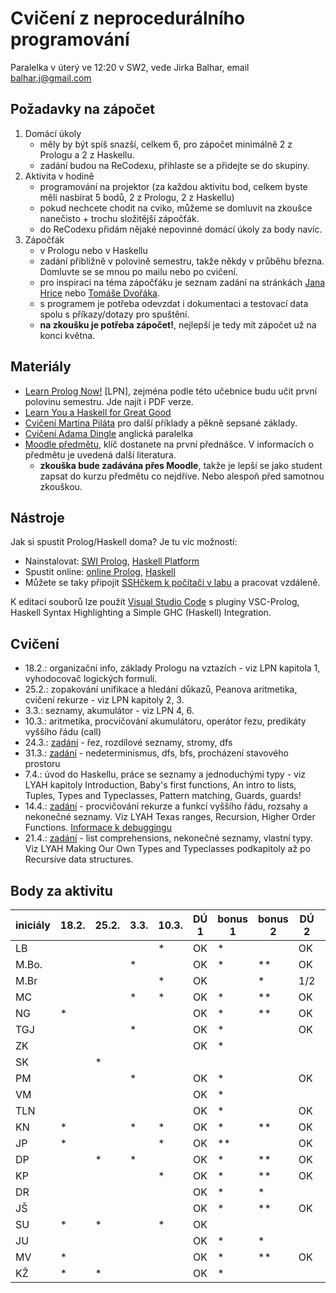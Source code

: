# Cvičení z neprocedurálního programování

Paralelka v úterý ve 12:20 v SW2, vede Jirka Balhar, email balhar.j@gmail.com

## Požadavky na zápočet

1. Domácí úkoly
    - měly by být spíš snazší, celkem 6, pro zápočet minimálně 2 z Prologu a 2 z Haskellu.
    - zadání budou na ReCodexu, přihlaste se a přidejte se do skupiny.
2. Aktivita v hodině
    - programování na projektor (za každou aktivitu bod, celkem byste měli nasbírat 5 bodů, 2 z Prologu, 2 z Haskellu)
    - pokud nechcete chodit na cviko, můžeme se domluvit na zkoušce nanečisto + trochu složitější zápočťák.
    - do ReCodexu přidám nějaké nepovinné domácí úkoly za body navíc.
3. Zápočťák
    - v Prologu nebo v Haskellu
    - zadání přibližně v polovině semestru, takže někdy v průběhu března. Domluvte se se mnou po mailu nebo po cvičení.
    - pro inspiraci na téma zápočťáku je seznam zadání na stránkách [Jana Hrice](http://kti.mff.cuni.cz/~hric/vyuka/pl_prikl_win.pdf) nebo [Tomáše Dvořáka](https://ksvi.mff.cuni.cz/~dvorak/vyuka/14/NPRG005x01/programy.html).
    - s programem je potřeba odevzdat i dokumentaci a testovací data spolu s příkazy/dotazy pro spuštění.
    - **na zkoušku je potřeba zápočet!**, nejlepší je tedy mít zápočet už na konci května.

## Materiály

- [Learn Prolog Now!](http://www.learnprolognow.org/) [LPN], zejména podle této učebnice budu učit první polovinu semestru. Jde najít i PDF verze.
- [Learn You a Haskell for Great Good](http://learnyouahaskell.com/)
- [Cvičení Martina Piláta](https://martinpilat.com/cs/neproceduralni-programovani) pro další příklady a pěkně sepsané základy.
- [Cvičení Adama Dingle](https://ksvi.mff.cuni.cz/~dingle/2019-20/npp/npp.html) anglická paralelka
- [Moodle předmětu](https://dl1.cuni.cz/course/view.php?id=5223), klíč dostanete na první přednášce. V informacích o předmětu je uvedená další literatura.
    - **zkouška bude zadávána přes Moodle**, takže je lepší se jako student zapsat do kurzu předmětu co nejdříve. Nebo alespoň před samotnou zkouškou.
## Nástroje

Jak si spustit Prolog/Haskell doma? Je tu víc možností:

- Nainstalovat: [SWI Prolog](https://www.swi-prolog.org/), [Haskell Platform](https://www.haskell.org/platform/)
- Spustit online: [online Prolog](https://swish.swi-prolog.org/), [Haskell](https://repl.it/languages/haskell)
- Můžete se taky připojit [SSHčkem k počítači v labu](https://kam.mff.cuni.cz/~stinovlas/unix/navody/pripojeni-do-labu) a pracovat vzdáleně.

K editaci souborů lze použít [Visual Studio Code](https://code.visualstudio.com/) s pluginy VSC-Prolog, Haskell Syntax Highlighting a Simple GHC (Haskell) Integration.

## Cvičení

- 18.2.: organizační info, základy Prologu na vztazích - viz LPN kapitola 1, vyhodocovač logických formulí.
- 25.2.: zopakování unifikace a hledání důkazů, Peanova aritmetika, cvičení rekurze - viz LPN kapitoly 2, 3.
- 3.3.: seznamy, akumulátor - viz LPN 4, 6.
- 10.3.: aritmetika, procvičování akumulátoru, operátor řezu, predikáty vyššího řádu (call)
- 24.3.: [zadání](./cvika/cv5_zadani.pl) - řez, rozdílové seznamy, stromy, dfs
- 31.3.: [zadání](./cvika/cv6_zadani.pl) - nedeterminismus, dfs, bfs, procházení stavového prostoru
- 7.4.: úvod do Haskellu, práce se seznamy a jednoduchými typy - viz LYAH kapitoly Introduction, Baby's first functions, An intro to lists, Tuples, Types and Typeclasses, Pattern matching, Guards, guards!
- 14.4.: [zadání](./cvika/cv8_zadani.hs) - procvičování rekurze a funkcí vyššího řádu, rozsahy a nekonečné seznamy. Viz LYAH Texas ranges, Recursion, Higher Order Functions. [Informace k debuggingu](https://downloads.haskell.org/~ghc/7.6.3/docs/html/users_guide/ghci-debugger.html)
- 21.4.: [zadání](./cvika/cv9_zadani.hs) - list comprehensions, nekonečné seznamy, vlastní typy. Viz LYAH Making Our Own Types and Typeclasses podkapitoly až po Recursive data structures.

## Body za aktivitu


| iniciály | 18.2. | 25.2. | 3.3. | 10.3. | DÚ 1 | bonus 1 | bonus 2 | DÚ 2 | DÚ 3 | **PROLOG** | 14.4. | bonus 1 | 21.4. |
| -------- | ----- | ----- | ---- | ----- | ---- | ------- | ------- | ---- | ---- | ---------- | ----- | ------- | ----- |
| LB       |       |       |      | *     | OK   | *       |         | OK   | OK   | **hotovo** |       | *       |       |
| M.Bo.    |       |       | *    |       | OK   | *       | **      | OK   |      | **hotovo** |       | *       |       |
| M.Br     |       |       |      | *     | OK   |         | *       | 1/2  |      |            |       | *       |       |
| MC       |       |       | *    | *     | OK   | *       | **      | OK   | OK   | **hotovo** |       |         | **    |
| NG       | *     |       |      |       | OK   | *       | **      | OK   |      | **hotovo** | *     | *       | **    |
| TGJ      |       |       | *    |       | OK   | *       |         | OK   |      | **hotovo** |       |         |       |
| ZK       |       |       |      |       | OK   | *       |         |      | OK*  | **hotovo** |       | *       | *     |
| SK       |       | *     |      |       |      |         |         |      |      |            |       |         |       |
| PM       |       |       | *    |       | OK   | *       |         | OK   | OK   | **hotovo** |       |         |       |
| VM       |       |       |      |       | OK   | *       |         |      |      |            |       |         |       |
| TLN      |       |       |      |       | OK   | *       |         | OK   | OK*  | **hotovo** |       |         |       |
| KN       | *     |       | *    | *     | OK   | *       | **      | OK   |      | **hotovo** | *     | *       |       |
| JP       | *     |       |      | *     | OK   | **      |         | OK   |      | **hotovo** |       |         | **    |
| DP       |       | *     | *    |       | OK   | *       | **      | OK   |      | **hotovo** |       | *       | *     |
| KP       |       |       |      | *     | OK   | *       | **      | OK   | OK   | **hotovo** |       | *       | *     |
| DR       |       |       |      |       | OK   | *       | *       |      |      |            |       |         |       |
| JŠ       |       |       |      |       | OK   | *       | **      | OK   |      | **hotovo** |       | *       |       |
| SU       | *     | *     |      | *     | OK   |         |         |      | OK   | **hotovo** |       |         |       |
| JU       |       |       |      |       | OK   | *       | *       |      | OK*  | **hotovo** |       |         |       |
| MV       | *     |       |      |       | OK   | *       | **      | OK   | OK   | **hotovo** |       |         |       |
| KŽ       | *     | *     |      |       | OK   | *       |         |      |      |            |       | *       |       |


